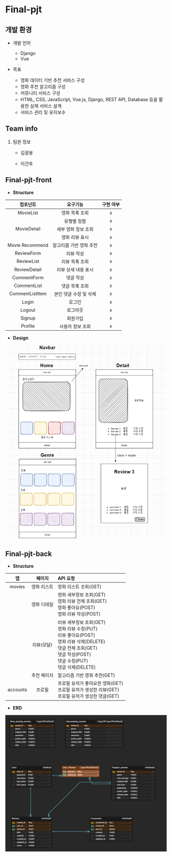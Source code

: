 # Final-pjt

## 개발 환경
- 개발 언어
  - Django
  - Vue



- 목표
  - 영화 데이터 기반 추천 서비스 구성
  - 영화 추천 알고리즘 구성
  - 커뮤니티 서비스 구성
  - HTML, CSS, JavaScript, Vue.js, Django, REST API, Database 등을 활용한
    실제 서비스 설계
  - 서비스 관리 및 유지보수
  
## Team info

1. 팀원 정보

	- 김광용
	
	> 
	
	- 이건후
	
	> 



## Final-pjt-front

- **Structure**

|    컴포넌트     |        요구기능         | 구현 여부 |
| :-------------: | :---------------------: | :-------: |
|    MovieList    |     영화 목록 조회      |     x     |
|                 |       유형별 정렬       |     x     |
|   MovieDetail   |   세부 영화 정보 조회   |     x     |
|                 |     영화 리뷰 표시      |     x     |
| Movie Recommend | 알고리즘 기반 영화 추천 |     x     |
|   ReviewForm    |        리뷰 작성        |     x     |
|   ReviewList    |     리뷰 목록 조회      |     x     |
|  ReviewDetail   |   리뷰 상세 내용 표시   |     x     |
|   CommentForm   |        댓글 작성        |     x     |
|   CommentList   |     댓글 목록 조회      |     x     |
| CommentListItem | 본인 댓글 수정 및 삭제  |     x     |
|      Login      |         로그인          |     x     |
|     Logout      |        로그아웃         |     x     |
|     Signup      |        회원가입         |     x     |
|     Profile     |    사용자 정보 조회     |     x     |

- **Design**

![design](README.assets/design.PNG)

## Final-pjt-back

- **Structure**

|    앱    |   페이지    | API 요청                                                     |
| :------: | :---------: | :----------------------------------------------------------- |
|  movies  | 영화 리스트 | 영화 리스트  조회(GET)                                       |
|          | 영화 디테일 | 영화 세부정보  조회(GET)<br />영화 리뷰 전체 조회(GET)<br />영화 좋아요(POST)<br />영화 리뷰 작성(POST) |
|          | 리뷰(모달)  | 리뷰  세부정보 조회(GET)     <br />영화 리뷰 수정(PUT)    <br /> 리뷰 좋아요(POST)     <br />영화 리뷰 삭제(DELETE)     <br />댓글 전체 조회(GET)     <br />댓글 작성(POST)     <br />댓글 수정(PUT)     <br />댓글 삭제(DELETE) |
|          | 추천 페이지 | 알고리즘 기반  영화 추천(GET)                                |
| accounts |   프로필    | 프로필 유저가  좋아요한 영화(GET)     <br />프로필 유저가 생성한 리뷰(GET)     <br />프로필 유저가 생성한 댓글(GET) |



- **ERD**

![image-20220520172156216](README.assets/image-20220520172156216.png)
